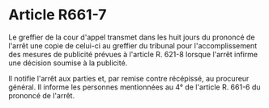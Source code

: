 # Article R661-7

Le greffier de la cour d'appel transmet dans les huit jours du prononcé de l'arrêt une copie de celui-ci au greffier du tribunal pour l'accomplissement des mesures de publicité prévues à l'article R. 621-8 lorsque l'arrêt infirme une décision soumise à la publicité.

Il notifie l'arrêt aux parties et, par remise contre récépissé, au procureur général. Il informe les personnes mentionnées au 4° de l'article R. 661-6 du prononcé de l'arrêt.
